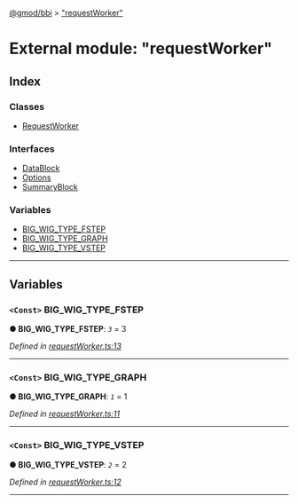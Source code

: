 [@gmod/bbi](../README.md) > ["requestWorker"](../modules/_requestworker_.md)

# External module: "requestWorker"

## Index

### Classes

* [RequestWorker](../classes/_requestworker_.requestworker.md)

### Interfaces

* [DataBlock](../interfaces/_requestworker_.datablock.md)
* [Options](../interfaces/_requestworker_.options.md)
* [SummaryBlock](../interfaces/_requestworker_.summaryblock.md)

### Variables

* [BIG_WIG_TYPE_FSTEP](_requestworker_.md#big_wig_type_fstep)
* [BIG_WIG_TYPE_GRAPH](_requestworker_.md#big_wig_type_graph)
* [BIG_WIG_TYPE_VSTEP](_requestworker_.md#big_wig_type_vstep)

---

## Variables

<a id="big_wig_type_fstep"></a>

### `<Const>` BIG_WIG_TYPE_FSTEP

**● BIG_WIG_TYPE_FSTEP**: *`3`* = 3

*Defined in [requestWorker.ts:13](https://github.com/gmod/bbi-js/blob/27f8971/src/requestWorker.ts#L13)*

___
<a id="big_wig_type_graph"></a>

### `<Const>` BIG_WIG_TYPE_GRAPH

**● BIG_WIG_TYPE_GRAPH**: *`1`* = 1

*Defined in [requestWorker.ts:11](https://github.com/gmod/bbi-js/blob/27f8971/src/requestWorker.ts#L11)*

___
<a id="big_wig_type_vstep"></a>

### `<Const>` BIG_WIG_TYPE_VSTEP

**● BIG_WIG_TYPE_VSTEP**: *`2`* = 2

*Defined in [requestWorker.ts:12](https://github.com/gmod/bbi-js/blob/27f8971/src/requestWorker.ts#L12)*

___

